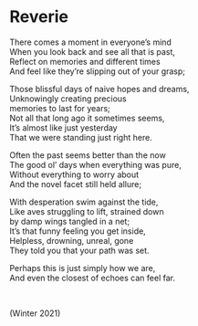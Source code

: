 # Reverie

There comes a moment in everyone’s mind  
When you look back and see all that is past,  
Reflect on memories and different times  
And feel like they’re slipping out of your grasp;

Those blissful days of naive hopes and dreams,  
Unknowingly creating precious  
memories to last for years;  
Not all that long ago it sometimes seems,  
It’s almost like just yesterday  
That we were standing just right here.

Often the past seems better than the now  
The good ol’ days when everything was pure,  
Without everything to worry about  
And the novel facet still held allure;

With desperation swim against the tide,  
Like aves struggling to lift, strained down  
by damp wings tangled in a net;  
It’s that funny feeling you get inside,  
Helpless, drowning, unreal, gone  
They told you that your path was set.

Perhaps this is just simply how we are,  
And even the closest of echoes can feel far.


<br>


(Winter 2021)